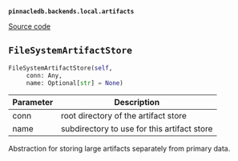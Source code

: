 **`pinnacledb.backends.local.artifacts`** 

[Source code](https://github.com/SuperDuperDB/pinnacledb/blob/main/pinnacledb/backends/local/artifacts.py)

## `FileSystemArtifactStore` 

```python
FileSystemArtifactStore(self,
     conn: Any,
     name: Optional[str] = None)
```
| Parameter | Description |
|-----------|-------------|
| conn | root directory of the artifact store |
| name | subdirectory to use for this artifact store |

Abstraction for storing large artifacts separately from primary data.

